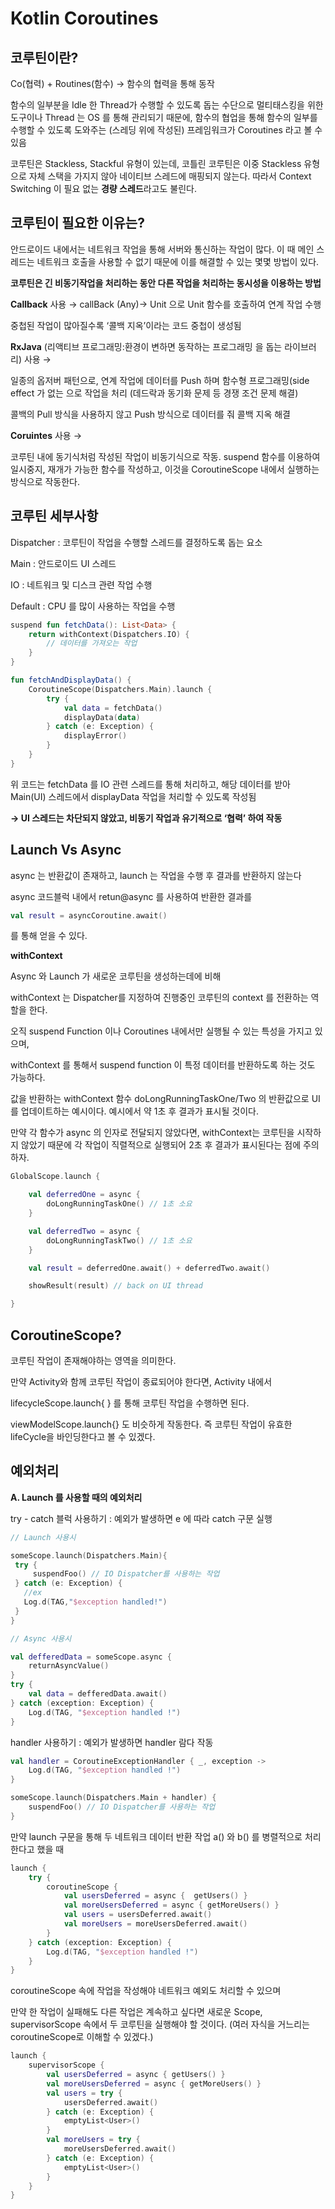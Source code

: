 # Kotlin Coroutines

## 코루틴이란?

Co(협력) + Routines(함수) → 함수의 협력을 통해 동작

함수의 일부분을 Idle 한 Thread가 수행할 수 있도록 돕는 수단으로 멀티태스킹을 위한 도구이나 Thread 는 OS 를 통해 관리되기 때문에, 함수의 협업을 통해 함수의 일부를 수행할 수 있도록 도와주는 (스레딩 위에 작성된) 프레임워크가 Coroutines 라고 볼 수 있음

코루틴은 Stackless, Stackful 유형이 있는데, 코틀린 코루틴은 이중 Stackless 유형으로 자체 스택을 가지지 않아 네이티브 스레드에 매핑되지 않는다. 따라서 Context Switching 이 필요 없는 **경량 스레드**라고도 불린다.

## 코루틴이 필요한 이유는?

안드로이드 내에서는 네트워크 작업을 통해 서버와 통신하는 작업이 많다.
이 때 메인 스레드는 네트워크 호출을 사용할 수 없기 때문에 이를 해결할 수 있는 몇몇 방법이 있다.

**코루틴은 긴 비동기작업을 처리하는 동안 다른 작업을 처리하는 동시성을 이용하는 방법**

**Callback** 사용 → callBack (Any)→ Unit 으로 Unit 함수를 호출하여  연계 작업 수행

중첩된 작업이 많아질수록 ‘콜백 지옥’이라는 코드 중첩이 생성됨

**RxJava** (리액티브 프로그래밍:환경이 변하면 동작하는 프로그래밍 을 돕는 라이브러리) 사용 →

일종의 옵저버 패턴으로, 연계 작업에 데이터를 Push 하며 함수형 프로그래밍(side effect 가 없는 으로 작업을 처리 (데드락과 동기화 문제 등 경쟁 조건 문제 해결)

콜백의 Pull 방식을 사용하지 않고 Push 방식으로 데이터를 줘 콜백 지옥 해결

**Coruintes** 사용 →

코루틴 내에 동기식처럼 작성된 작업이 비동기식으로 작동.
suspend 함수를 이용하여 일시중지, 재개가 가능한 함수를 작성하고, 이것을 CoroutineScope 내에서 실행하는 방식으로 작동한다.

## 코루틴 세부사항

Dispatcher : 코루틴이 작업을 수행할 스레드를 결정하도록 돕는 요소

Main : 안드로이드 UI 스레드

IO : 네트워크 및 디스크 관련 작업 수행

Default : CPU 를 많이 사용하는 작업을 수행

```kotlin
suspend fun fetchData(): List<Data> {
    return withContext(Dispatchers.IO) {
        // 데이터를 가져오는 작업
    }
}

fun fetchAndDisplayData() {
    CoroutineScope(Dispatchers.Main).launch {
        try {
            val data = fetchData()
            displayData(data)
        } catch (e: Exception) {
            displayError()
        }
    }
}

```

위 코드는 fetchData 를 IO 관련 스레드를 통해 처리하고, 해당 데이터를 받아 Main(UI) 스레드에서 displayData 작업을 처리할 수 있도록 작성됨

**→ UI 스레드는 차단되지 않았고, 비동기 작업과 유기적으로 ‘협력’ 하여 작동**

## Launch Vs Async

async 는 반환값이 존재하고, launch 는 작업을 수행 후 결과를 반환하지 않는다

async 코드블럭 내에서 retun@async 를 사용하여 반환한 결과를

```kotlin
val result = asyncCoroutine.await() 
```

를 통해 얻을 수 있다.

**withContext**

Async 와 Launch 가 새로운 코루틴을 생성하는데에 비해

withContext 는 Dispatcher를 지정하여 진행중인 코루틴의 context 를 전환하는 역할을 한다.

오직 suspend Function 이나 Coroutines 내에서만 실행될 수 있는 특성을 가지고 있으며,

withContext 를 통해서 suspend function 이 특정 데이터를 반환하도록 하는 것도 가능하다.

값을 반환하는 withContext 함수 doLongRunningTaskOne/Two 의 반환값으로 UI를 업데이트하는 예시이다. 예시에서 약 1초 후 결과가 표시될 것이다.

만약 각 함수가 async 의 인자로 전달되지 않았다면, withContext는 코루틴을 시작하지 않았기 때문에 각 작업이 직렬적으로 실행되어 2초 후 결과가 표시된다는 점에 주의하자.

```kotlin
GlobalScope.launch {

    val deferredOne = async {
        doLongRunningTaskOne() // 1초 소요
    }

    val deferredTwo = async {
        doLongRunningTaskTwo() // 1초 소요
    }

    val result = deferredOne.await() + deferredTwo.await()

    showResult(result) // back on UI thread

}
```

## CoroutineScope?

코루틴 작업이 존재해야하는 영역을 의미한다.

만약 Activity와 함께 코루틴 작업이 종료되어야 한다면, Activity 내에서

lifecycleScope.launch{ } 를 통해 코루틴 작업을 수행하면 된다.

viewModelScope.launch{} 도 비슷하게 작동한다. 즉 코루틴 작업이 유효한 lifeCycle을 바인딩한다고 볼 수 있겠다.

## 예외처리

**A. Launch 를 사용할 때의 예외처리**

try - catch 블럭 사용하기 : 예외가 발생하면 e 에 따라 catch 구문 실행

```kotlin
// Launch 사용시

someScope.launch(Dispatchers.Main){
 try {
     suspendFoo() // IO Dispatcher를 사용하는 작업
 } catch (e: Exception) {
   //ex
   Log.d(TAG,"$exception handled!")
 } 
}

// Async 사용시

val defferedData = someScope.async {
    returnAsyncValue()
}
try {
    val data = defferedData.await()
} catch (exception: Exception) {
    Log.d(TAG, "$exception handled !")
}
```

handler 사용하기 :  예외가 발생하면 handler 람다 작동

```kotlin
val handler = CoroutineExceptionHandler { _, exception ->
    Log.d(TAG, "$exception handled !")
}

someScope.launch(Dispatchers.Main + handler) {
    suspendFoo() // IO Dispatcher를 사용하는 작업
}
```

만약 launch 구문을 통해 두 네트워크 데이터 반환 작업 a() 와 b() 를 병렬적으로 처리한다고 했을 때

```kotlin
launch {
    try {
        coroutineScope {
            val usersDeferred = async {  getUsers() }
            val moreUsersDeferred = async { getMoreUsers() }
            val users = usersDeferred.await()
            val moreUsers = moreUsersDeferred.await()
        }
    } catch (exception: Exception) {
        Log.d(TAG, "$exception handled !")
    }
}
```

coroutineScope 속에 작업을 작성해야 네트워크 예외도 처리할 수 있으며

만약 한 작업이 실패해도 다른 작업은 계속하고 싶다면 새로운 Scope, supervisorScope 속에서 두 코루틴을 실행해야 할 것이다. (여러 자식을 거느리는 coroutineScope로 이해할 수 있겠다.)

```kotlin
launch {
    supervisorScope {
        val usersDeferred = async { getUsers() }
        val moreUsersDeferred = async { getMoreUsers() }
        val users = try {
            usersDeferred.await()
        } catch (e: Exception) {
            emptyList<User>()
        }
        val moreUsers = try {
            moreUsersDeferred.await()
        } catch (e: Exception) {
            emptyList<User>()
        }
    }
}
```
